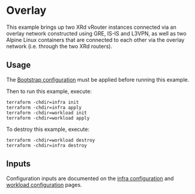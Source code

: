 # Overlay

This example brings up two XRd vRouter instances connected via an overlay network constructed using GRE, IS-IS and L3VPN, as well as two Alpine Linux containers that are connected to each other via the overlay network (i.e. through the two XRd routers).

## Usage

The [Bootstrap configuration](/examples/bootstrap/README.md) must be applied before running this example.

Then to run this example, execute:

```
terraform -chdir=infra init
terraform -chdir=infra apply
terraform -chdir=workload init
terraform -chdir=workload apply
```

To destroy this example, execute:

```
terraform -chdir=workload destroy
terraform -chdir=infra destroy
```

## Inputs

Configuration inputs are documented on the [infra configuration](infra/README.md) and [workload configuration](workload/README.md) pages.
